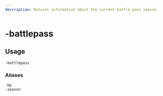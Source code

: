 ```yaml
---
description: Returns information about the current battle pass season.
---
```


# -battlepass

## Usage

```
-battlepass
```

### Aliases

```
-bp
-season
```